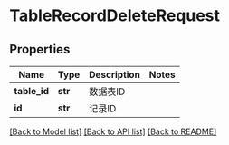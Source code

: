 # TableRecordDeleteRequest

## Properties
Name | Type | Description | Notes
------------ | ------------- | ------------- | -------------
**table_id** | **str** | 数据表ID | 
**id** | **str** | 记录ID | 

[[Back to Model list]](../README.md#documentation-for-models) [[Back to API list]](../README.md#documentation-for-api-endpoints) [[Back to README]](../README.md)

